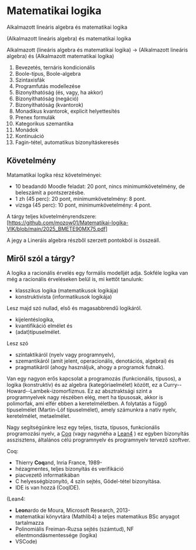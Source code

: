#  Matematikai logika
Alkalmazott lineáris algebra és matematikai logika

(Alkalmazott lineáris algebra) és matematikai logika

Alkalmazott (lineáris algebra és matematikai logika) -> (Alkalmazott lineáris algebra) és (Alkalmazott matematikai logika)

1. Bevezetés, ternáris kondicionális
2. Boole-típus, Boole-algebra
3. Szintaxisfák
4. Programfutás modellezése
5. Bizonyíthatóság (és, vagy, ha akkor)
6. Bizonyíthatóság (negáció)
7. Bizonyíthatóság (kvantorok)
8. Monadikus kvantorok, explicit helyettesítés
9. Prenex formulák
10. Kategorikus szemantika
11. Monádok
12. Kontinuáció
13. Fagin-tétel, automatikus bizonyításkeresés

## Követelmény

Matamatikai logika rész követelményei:

* 10 beadandó Moodle feladat: 20 pont, nincs minimumkövetelmény, de beleszámít a pontszerzésbe.
* 1 zh (45 perc): 20 pont, minimumkövetelmény: 8 pont. 
* vizsga (45 perc): 10 pont, minimumkövetelmény: 4 pont.

A tárgy teljes követelményrendszere: [https://github.com/mozow01/Matematikai-logika-VIK/blob/main/2025_BMETE90MX75.pdf]

A jegy a Lineráis algebra részből szerzett pontokból is összeáll.

## Miről szól a tárgy?

A logika a racionális érvelés egy formális modelljét adja. Sokféle logika van még a racionális érveléseken belül is, mi kettőt tanulunk:

* klasszikus logika (matematikusok logikája)
* konstruktivista (informatikusok logikája)

Lesz majd szó nullad, első és magasabbrendű logikáról. 

* kijelentéslogika,
* kvantifikáció elmélet és
* (adat)típuselmélet.

Lesz szó 

* szintaktikáról (nyelv vagy programnyelv),
* szemantikáról (amit jelent, operacionális, denotációs, algebrai) és
* pragmatikáról (ahogy használjuk, ahogy a programok futnak).

Van egy nagyon erős kapcsolat a programozás (funkcionális, típusos), a logika (konstruktív) és az algebra (kategóriaelmélet) között, ez a Curry--Howard--Lambek-izomorfizmus. Ez az absztraktsági szint a programnyelvek nagy részében elég, mert ha típusosak, akkor is polimorfak, ami elfér ebben a keretelméletben. A folytatás a függő típuselmélet (Martin-Löf típuselmélet), amely számunkra a natív nyelv, keretelmélet, metaelmélet.

Nagy segítségünkre lesz egy teljes, tiszta, típusos, funkcionális programozási nyelv, a [Coq](https://coq.inria.fr/) (vagy nagynéha a [Lean4](https://leanprover.github.io/theorem_proving_in_lean4/) ) ez egyben bizonyítás asszisztens, általános célú programnyelv és programnyelv tervező szoftver.  

Coq:

* Thierry **Coq**and, Inria France, 1989-
* hézagmentes, teljes bizonyítás és verifikáció
* piacvezető informatikában
* C helyességbizonyító, 4 szín sejtés, Gödel-tétel bizonyítása.
* IDE is van hozzá (CoqIDE).

(Lean4:

* **Leon**ardo de Moura, Microsoft Research, 2013-
* matematikai könyvtára (Mathlib4) a teljes matematikus BSc anyagot tartalmazza
* Polinomiális Freiman-Ruzsa sejtés (számtud), NF ellentmondásmentessége (logika)
* VSCode)






